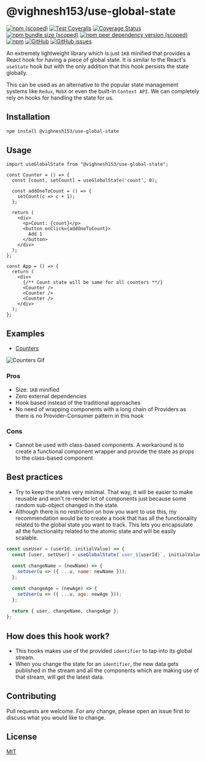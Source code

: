 # @vighnesh153/use-global-state

[![npm (scoped)](https://img.shields.io/npm/v/@vighnesh153/use-global-state)](https://www.npmjs.com/package/@vighnesh153/use-global-state)
[![Test Coveralls](https://github.com/vighnesh153/react-use-global-state/actions/workflows/coveralls.yml/badge.svg)](https://coveralls.io/github/vighnesh153/react-use-global-state?branch=main)
[![Coverage Status](https://coveralls.io/repos/github/vighnesh153/react-use-global-state/badge.svg?branch=main)](https://coveralls.io/github/vighnesh153/react-use-global-state?branch=main)
[![npm bundle size (scoped)](https://img.shields.io/bundlephobia/minzip/@vighnesh153/use-global-state)](https://www.npmjs.com/package/@vighnesh153/use-global-state)
[![npm peer dependency version (scoped)](https://img.shields.io/npm/dependency-version/@vighnesh153/use-global-state/peer/react)]()
[![npm](https://img.shields.io/npm/dt/@vighnesh153/use-global-state)](https://www.npmjs.com/package/@vighnesh153/use-global-state)
[![GitHub](https://img.shields.io/github/license/vighnesh153/react-use-global-state)](https://github.com/vighnesh153/react-use-global-state/blob/main/LICENSE)
[![GitHub issues](https://img.shields.io/github/issues/vighnesh153/react-use-global-state)](https://github.com/vighnesh153/react-use-global-state/issues)

An extremely lightweight library which is just `1KB` minified that provides a React hook for having a piece of global state. It is similar to the React's `useState` hook but with the only addition that this hook persists the state globally.

This can be used as an alternative to the popular state management systems like `Redux`, `MobX` or even the built-in `Context API`. We can completely rely on hooks for handling the state for us.

## Installation
```bash
npm install @vighnesh153/use-global-state
```

## Usage

```tsx
import useGlobalState from "@vighnesh153/use-global-state";

const Counter = () => {
  const [count, setCount] = useGlobalState('count', 0);
  
  const addOneToCount = () => {
    setCount(c => c + 1);
  };
  
  return (
    <div>
      <p>Count: {count}</p>
      <button onClick={addOneToCount}>
        Add 1
      </button>
    </div>
  );
};

const App = () => {
  return (
    <div>
      {/** Count state will be same for all counters **/}
      <Counter />
      <Counter />
      <Counter />
    </div>
  );
};
```

## Examples
* [Counters](https://docs.vighnesh153.com/public/UcrhdVdiPxJ4MHv4yNVG)

![Counters Gif](https://i.imgur.com/hyP7VWe.gif)

### Pros
* Size: `1KB` minified
* Zero external dependencies
* Hook based instead of the traditional approaches
* No need of wrapping components with a long chain of Providers as there is no Provider-Consumer pattern in this hook

### Cons
* Cannot be used with class-based components. A workaround is to create a functional component wrapper and provide the state as props to the class-based component

## Best practices
* Try to keep the states very minimal. That way, it will be easier to make reusable and won't re-render lot of components just because some random sub-object changed in the state. 
* Although there is no restriction on how you want to use this, my recommendation would be to create a hook that has all the functionality related to the global state you want to track. This lets you encapsulate all the functionality related to the atomic state and will be easily scalable.
```jsx
const useUser = (userId, initialValue) => {
  const [user, setUser] = useGlobalState(`user_${userId}`, initialValue || {});
  
  const changeName = (newName) => {
    setUser(u => ({ ...u, name: newName }));
  };

  const changeAge = (newAge) => {
    setUser(u => ({ ...u, age: newAge }));
  };
  
  return { user, changeName, changeAge };
};
```

## How does this hook work?
* This hooks makes use of the provided `identifier` to tap into its global stream.
* When you change the state for an `identifier`, the new data gets published in the stream and all the components which are making use of that stream, will get the latest data.

## Contributing
Pull requests are welcome. For any change, please open an issue first to discuss what you would like to change.

## License
[MIT](https://choosealicense.com/licenses/mit/)
